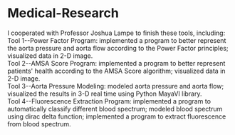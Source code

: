 Medical-Research
================
I cooperated with Professor Joshua Lampe to finish these tools, including:  
Tool 1--Power Factor Program: implemented a program to better represent the aorta pressure and aorta flow according to the Power Factor principles; visualized data in 2-D image.   
Tool 2--AMSA Score Program: implemented a program to better represent patients' health according to the AMSA Score algorithm; visualized data in 2-D image.   
Tool 3--Aorta Pressure Modeling: modeled aorta pressure and aorta flow; visualized the results in 3-D real time using Python MayaVI library.   
Tool 4--Fluorescence Extraction Program: implemented a program to automatically classify different blood spectrum; modeled blood spectrum using dirac delta function; implemented a program to extract fluorescence from blood spectrum. 
